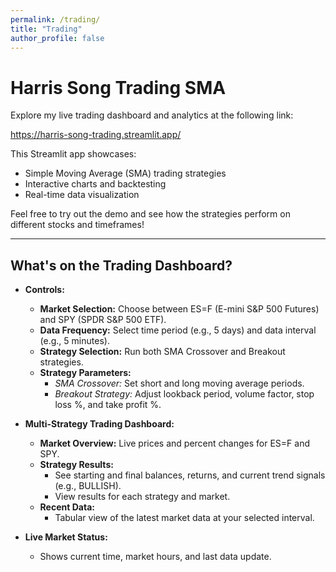 ```yaml
---
permalink: /trading/
title: "Trading"
author_profile: false
---
```


# Harris Song Trading SMA

Explore my live trading dashboard and analytics at the following link:

<a href="https://harris-song-trading.streamlit.app/" target="_blank" rel="noopener">https://harris-song-trading.streamlit.app/</a>

This Streamlit app showcases:
- Simple Moving Average (SMA) trading strategies
- Interactive charts and backtesting
- Real-time data visualization

Feel free to try out the demo and see how the strategies perform on different stocks and timeframes!

---

## What's on the Trading Dashboard?

- **Controls:**  
  - **Market Selection:** Choose between ES=F (E-mini S&P 500 Futures) and SPY (SPDR S&P 500 ETF).
  - **Data Frequency:** Select time period (e.g., 5 days) and data interval (e.g., 5 minutes).
  - **Strategy Selection:** Run both SMA Crossover and Breakout strategies.
  - **Strategy Parameters:**  
    - *SMA Crossover:* Set short and long moving average periods.  
    - *Breakout Strategy:* Adjust lookback period, volume factor, stop loss %, and take profit %.

- **Multi-Strategy Trading Dashboard:**  
  - **Market Overview:** Live prices and percent changes for ES=F and SPY.
  - **Strategy Results:**  
    - See starting and final balances, returns, and current trend signals (e.g., BULLISH).
    - View results for each strategy and market.
  - **Recent Data:**  
    - Tabular view of the latest market data at your selected interval.

- **Live Market Status:**  
  - Shows current time, market hours, and last data update. 